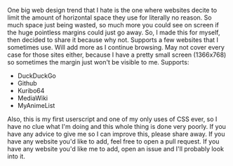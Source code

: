 One big web design trend that I hate is the one where websites decite to limit the amount of horizontal space they use for literally no reason. So much space just being wasted, so much more you could see on screen if the huge pointless margins could just go away. So, I made this for myself, then decided to share it because why not. Supports a few websites that I sometimes use. Will add more as I continue browsing. May not cover every case for those sites either, because I have a pretty small screen (1366x768) so sometimes the margin just won't be visible to me.
Supports:
<ul><li>DuckDuckGo
<li>Github
<li>Kuribo64
<li>MediaWiki
<li>MyAnimeList</ul>

Also, this is my first userscript and one of my only uses of CSS ever, so I have no clue what I'm doing and this whole thing is done very poorly. If you have any advice to give me so I can improve this, please share away. If you have any website you'd like to add, feel free to open a pull request. If you have any website you'd like me to add, open an issue and I'll probably look into it.
